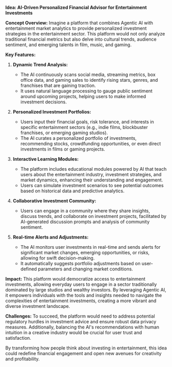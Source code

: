**Idea: AI-Driven Personalized Financial Advisor for Entertainment Investments**

**Concept Overview:**
Imagine a platform that combines Agentic AI with entertainment market analytics to provide personalized investment strategies in the entertainment sector. This platform would not only analyze traditional financial metrics but also delve into cultural trends, audience sentiment, and emerging talents in film, music, and gaming. 

**Key Features:**

1. **Dynamic Trend Analysis:**
   - The AI continuously scans social media, streaming metrics, box office data, and gaming sales to identify rising stars, genres, and franchises that are gaining traction.
   - It uses natural language processing to gauge public sentiment around upcoming projects, helping users to make informed investment decisions.

2. **Personalized Investment Portfolios:**
   - Users input their financial goals, risk tolerance, and interests in specific entertainment sectors (e.g., indie films, blockbuster franchises, or emerging gaming studios).
   - The AI curates a personalized portfolio of investments, recommending stocks, crowdfunding opportunities, or even direct investments in films or gaming projects.

3. **Interactive Learning Modules:**
   - The platform includes educational modules powered by AI that teach users about the entertainment industry, investment strategies, and market dynamics, enhancing their understanding and engagement.
   - Users can simulate investment scenarios to see potential outcomes based on historical data and predictive analytics.

4. **Collaborative Investment Community:**
   - Users can engage in a community where they share insights, discuss trends, and collaborate on investment projects, facilitated by AI-generated discussion prompts and analysis of community sentiment.

5. **Real-time Alerts and Adjustments:**
   - The AI monitors user investments in real-time and sends alerts for significant market changes, emerging opportunities, or risks, allowing for swift decision-making.
   - It automatically suggests portfolio adjustments based on user-defined parameters and changing market conditions.

**Impact:**
This platform would democratize access to entertainment investments, allowing everyday users to engage in a sector traditionally dominated by large studios and wealthy investors. By leveraging Agentic AI, it empowers individuals with the tools and insights needed to navigate the complexities of entertainment investments, creating a more vibrant and diverse investment landscape.

**Challenges:**
To succeed, the platform would need to address potential regulatory hurdles in investment advice and ensure robust data privacy measures. Additionally, balancing the AI's recommendations with human intuition in a creative industry would be crucial for user trust and satisfaction.

By transforming how people think about investing in entertainment, this idea could redefine financial engagement and open new avenues for creativity and profitability.
